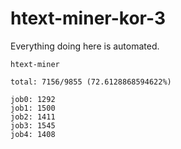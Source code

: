 # htext-miner-kor-3

Everything doing here is automated.

```
htext-miner

total: 7156/9855 (72.6128868594622%)

job0: 1292
job1: 1500
job2: 1411
job3: 1545
job4: 1408
```